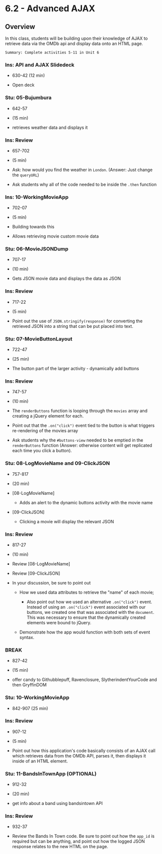 # 6.2 - Advanced AJAX

## Overview

In this class, students will be building upon their knowledge of AJAX to retrieve data via the OMDb api and display data onto an HTML page.

`Summary: Complete activities 5-11 in Unit 6`

### Ins: API and AJAX Slidedeck

- 630-42 (12 min)

- Open deck

### Stu: 05-Bujumbura

- 642-57

- (15 min)

- retrieves weather data and displays it

### Ins: Review

- 657-702

- (5 min)

- Ask: how would you find the weather in `London`. (Answer: Just change the `queryURL`)

- Ask students why all of the code needed to be inside the `.then` function

### Ins: 10-WorkingMovieApp

- 702-07

- (5 min)

- Building towards this

- Allows retrieving movie custom movie data

### Stu: 06-MovieJSONDump

- 707-17

- (10 min)

- Gets JSON movie data and displays the data as JSON

### Ins: Review

- 717-22

- (5 min)

- Point out the use of `JSON.stringify(response)` for converting the retrieved JSON into a string that can be put placed into text.

### Stu: 07-MovieButtonLayout

- 722-47

- (25 min)

- The button part of the larger activity - dynamically add buttons

### Ins: Review

- 747-57

- (10 min)

- The `renderButtons` function is looping through the `movies` array and creating a jQuery element for each.

- Point out that the `.on("click")` event tied to the button is what triggers re-rendering of the movies array

- Ask students why the `#buttons-view` needed to be emptied in the `renderButtons` function (Answer: otherwise content will get replicated each time you click a button).

### Stu: 08-LogMovieName and 09-ClickJSON

- 757-817

- (20 min)

- [08-LogMovieName]

  - Adds an alert to the dynamic buttons activity with the movie name

- [09-ClickJSON]

  - Clicking a movie will display the relevant JSON

### Ins: Review

- 817-27

- (10 min)

* Review [08-LogMovieName]

* Review [09-ClickJSON]

* In your discussion, be sure to point out

  - How we used data attributes to retrieve the "name" of each movie;

    - Also point out how we used an alternative `.on("click")` event. Instead of using an `.on("click")` event associated with our buttons, we created one that was associated with the `document`. This was necessary to ensure that the dynamically created elements were bound to jQuery.

  - Demonstrate how the app would function with both sets of event syntax.

### BREAK

- 827-42

- (15 min)

- offer candy to Githubblepuff, Ravenclosure, SlytherindentYourCode and then GryffinDOM

### Stu: 10-WorkingMovieApp

- 842-907 (25 min)

### Ins: Review

- 907-12

- (5 min)

* Point out how this application's code basically consists of an AJAX call which retrieves data from the OMDb API, parses it, then displays it inside of an HTML element.

### Stu: 11-BandsInTownApp (OPTIONAL)

- 912-32

- (20 min)

- get info about a band using bandsintown API

### Ins: Review

- 932-37

- Review the Bands In Town code. Be sure to point out how the `app_id` is required but can be anything, and point out how the logged JSON response relates to the new HTML on the page.
